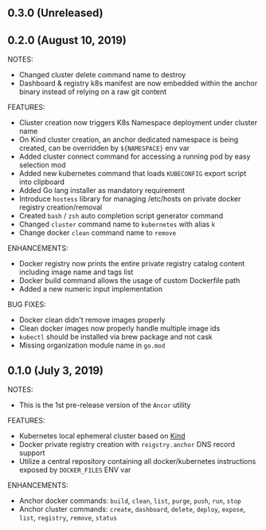 ## 0.3.0 (Unreleased)
## 0.2.0 (August 10, 2019)

NOTES:
* Changed cluster delete command name to destroy
* Dashboard & registry k8s manifest are now embedded within the anchor binary instead of relying on a raw git content

FEATURES:
* Cluster creation now triggers K8s Namespace deployment under cluster name
* On Kind cluster creation, an anchor dedicated namespace is being created, can be overridden by `${NAMESPACE}` env var
* Added cluster connect command for accessing a running pod by easy selection mod
* Added new kubernetes command that loads `KUBECONFIG` export script into clipboard
* Added Go lang installer as mandatory requirement
* Introduce `hostess` library for managing /etc/hosts on private docker registry creation/removal
* Created `bash` / `zsh` auto completion script generator command
* Changed `cluster` command name to `kubernetes` with alias `k`
* Change docker `clean` command name to `remove`

ENHANCEMENTS:
* Docker registry now prints the entire private registry catalog content including image name and tags list
* Docker build command allows the usage of custom Dockerfile path
* Added a new numeric input implementation

BUG FIXES:
* Docker clean didn't remove images properly
* Clean docker images now properly handle multiple image ids
* `kubectl` should be installed via brew package and not cask
* Missing organization module name in `go.mod`

## 0.1.0 (July 3, 2019)

NOTES:
* This is the 1st pre-release version of the `Ancor` utility

FEATURES:
* Kubernetes local ephemeral cluster based on [Kind](https://github.com/kubernetes-sigs/kind)
* Docker private registry creation with `reigstry.anchor` DNS record support
* Utilize a central repository containing all docker/kubernetes instructions exposed by `DOCKER_FILES` ENV var 

ENHANCEMENTS:
* Anchor docker commands: `build`, `clean`, `list`, `purge`, `push`, `run`, `stop`
* Anchor cluster commands: `create`, `dashboard`, `delete`, `deploy`, `expose`, `list`, `registry`, `remove`, `status`
